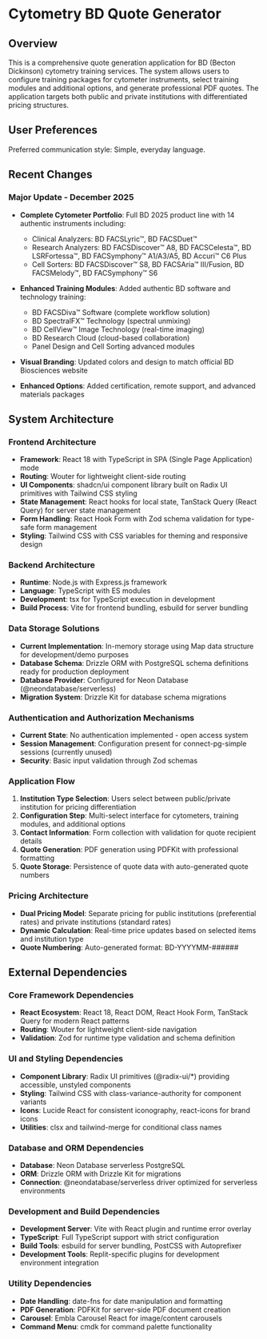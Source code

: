 # Cytometry BD Quote Generator

## Overview

This is a comprehensive quote generation application for BD (Becton Dickinson) cytometry training services. The system allows users to configure training packages for cytometer instruments, select training modules and additional options, and generate professional PDF quotes. The application targets both public and private institutions with differentiated pricing structures.

## User Preferences

Preferred communication style: Simple, everyday language.

## Recent Changes

### Major Update - December 2025
- **Complete Cytometer Portfolio**: Full BD 2025 product line with 14 authentic instruments including:
  - Clinical Analyzers: BD FACSLyric™, BD FACSDuet™
  - Research Analyzers: BD FACSDiscover™ A8, BD FACSCelesta™, BD LSRFortessa™, BD FACSymphony™ A1/A3/A5, BD Accuri™ C6 Plus
  - Cell Sorters: BD FACSDiscover™ S8, BD FACSAria™ III/Fusion, BD FACSMelody™, BD FACSymphony™ S6

- **Enhanced Training Modules**: Added authentic BD software and technology training:
  - BD FACSDiva™ Software (complete workflow solution)
  - BD SpectralFX™ Technology (spectral unmixing)
  - BD CellView™ Image Technology (real-time imaging)
  - BD Research Cloud (cloud-based collaboration)
  - Panel Design and Cell Sorting advanced modules

- **Visual Branding**: Updated colors and design to match official BD Biosciences website
- **Enhanced Options**: Added certification, remote support, and advanced materials packages

## System Architecture

### Frontend Architecture
- **Framework**: React 18 with TypeScript in SPA (Single Page Application) mode
- **Routing**: Wouter for lightweight client-side routing
- **UI Components**: shadcn/ui component library built on Radix UI primitives with Tailwind CSS styling
- **State Management**: React hooks for local state, TanStack Query (React Query) for server state management
- **Form Handling**: React Hook Form with Zod schema validation for type-safe form management
- **Styling**: Tailwind CSS with CSS variables for theming and responsive design

### Backend Architecture
- **Runtime**: Node.js with Express.js framework
- **Language**: TypeScript with ES modules
- **Development**: tsx for TypeScript execution in development
- **Build Process**: Vite for frontend bundling, esbuild for server bundling

### Data Storage Solutions
- **Current Implementation**: In-memory storage using Map data structure for development/demo purposes
- **Database Schema**: Drizzle ORM with PostgreSQL schema definitions ready for production deployment
- **Database Provider**: Configured for Neon Database (@neondatabase/serverless)
- **Migration System**: Drizzle Kit for database schema migrations

### Authentication and Authorization Mechanisms
- **Current State**: No authentication implemented - open access system
- **Session Management**: Configuration present for connect-pg-simple sessions (currently unused)
- **Security**: Basic input validation through Zod schemas

### Application Flow
1. **Institution Type Selection**: Users select between public/private institution for pricing differentiation
2. **Configuration Step**: Multi-select interface for cytometers, training modules, and additional options
3. **Contact Information**: Form collection with validation for quote recipient details
4. **Quote Generation**: PDF generation using PDFKit with professional formatting
5. **Quote Storage**: Persistence of quote data with auto-generated quote numbers

### Pricing Architecture
- **Dual Pricing Model**: Separate pricing for public institutions (preferential rates) and private institutions (standard rates)
- **Dynamic Calculation**: Real-time price updates based on selected items and institution type
- **Quote Numbering**: Auto-generated format: BD-YYYYMM-######

## External Dependencies

### Core Framework Dependencies
- **React Ecosystem**: React 18, React DOM, React Hook Form, TanStack Query for modern React patterns
- **Routing**: Wouter for lightweight client-side navigation
- **Validation**: Zod for runtime type validation and schema definition

### UI and Styling Dependencies
- **Component Library**: Radix UI primitives (@radix-ui/*) providing accessible, unstyled components
- **Styling**: Tailwind CSS with class-variance-authority for component variants
- **Icons**: Lucide React for consistent iconography, react-icons for brand icons
- **Utilities**: clsx and tailwind-merge for conditional class names

### Database and ORM Dependencies
- **Database**: Neon Database serverless PostgreSQL
- **ORM**: Drizzle ORM with Drizzle Kit for migrations
- **Connection**: @neondatabase/serverless driver optimized for serverless environments

### Development and Build Dependencies
- **Development Server**: Vite with React plugin and runtime error overlay
- **TypeScript**: Full TypeScript support with strict configuration
- **Build Tools**: esbuild for server bundling, PostCSS with Autoprefixer
- **Development Tools**: Replit-specific plugins for development environment integration

### Utility Dependencies
- **Date Handling**: date-fns for date manipulation and formatting
- **PDF Generation**: PDFKit for server-side PDF document creation
- **Carousel**: Embla Carousel React for image/content carousels
- **Command Menu**: cmdk for command palette functionality
